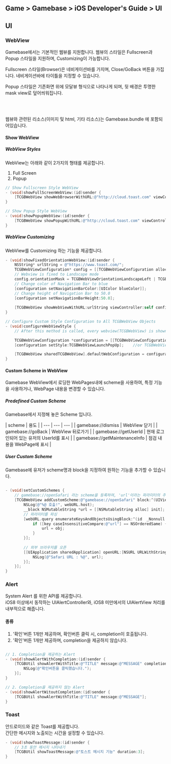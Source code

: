 ## Game > Gamebase > iOS Developer's Guide > UI

## UI

### WebView

Gamebase에서는 기본적인 웹뷰를 지원합니다. 웹뷰의 스타일은 Fullscreen과 Popup 스타일을 지원하며, Customizing이 가능합니다.<br/>

Fullscreen 스타일(Browser)은 네비게이션바를 가지며, Close/GoBack 버튼을 가집니다. 네비게이션바에 타이틀을 지정할 수 있습니다.<br/>

Popup 스타일은 기존화면 위에 모달뷰 형식으로 나타나게 되며, 뒷 배경은 투명한 mask view로 덮어씌워집니다.

<br/><br/>

웹뷰와 관련된 리소스(이미지 및 html, 기타 리소스)는 Gamebase.bundle 에 포함되어있습니다.

#### Show WebView
##### WebView Styles
WebView는 아래와 같이 2가지의 형태를 제공합니다.

1. Full Screen
2. Popup

```objectivec
// Show Fullscreen Style WebView
- (void)showFullScreenWebView:(id)sender {
    [TCGBWebView showWebBrowserWithURL:@"http://cloud.toast.com" viewController:self];
}

// Show Popup Style WebView
- (void)showPopupWebView:(id)sender {
    [TCGBWebView showPopupWithURL:@"http://cloud.toast.com" viewController:self];
}
```

##### WebView Customizing
WebView를 Customizing 하는 기능을 제공합니다.

```objectivec
- (void)showFixedOrientationWebView:(id)sender {
	NSString* urlString = @"https://www.toast.com/";
	TCGBWebViewConfiguration* config = [[TCGBWebViewConfiguration alloc] init];
    // Webview is fixed to Landscape mode
    config.orientationMask = TCGBWebViewOrientationLandscapeLeft | TCGBWebViewOrientationLandscapeRight;
    // Change color of Navigation Bar to blue
    [configuration setNavigationBarColor:[UIColor blueColor]];
    // Change height of Navigation Bar to 50.0
    [configuration setNavigationBarHeight:50.0];
    
    [TCGBWebView showWebViewWithURL:urlString viewController:self configuration:config];
}
```

```objectivec
// Configure Custom Style Configuration to All TCGBWebView Objects
- (void)configureWebViewStyle {
    // After this method is called, every webview(TCGBWebView) is shown with popup style.

    TCGBWebViewConfiguration *configuration = [[TCGBWebViewConfiguration alloc] init];
    [configuration setStyle:TCGBWebViewLaunchPopUp];    //or TCGBWebViewLaunchFullScreen

    [TCGBWebView sharedTCGBWebView].defaultWebConfiguration = configuration;
}
```

#### Custom Scheme in WebView

Gamebase WebView에서 로딩한 WebPages내에 scheme을 사용하여, 특정 기능을 사용하거나, WebPage 내용을 변경할 수 있습니다.

##### Predefined Custom Scheme

Gamebase에서 지정해 놓은 Scheme 입니다.

| scheme | 용도 |
| --- | --- | --- |
| gamebase://dismiss | WebView 닫기 |
| gamebase://goBack | WebView 뒤로가기 |
| gamebase://getUserId | 현재 로그인되어 있는 유저의 UserId를 표시 |
| gamebase://getMaintenanceInfo | 점검 내용을 WebPage에 표시 |


##### User Custom Scheme

Gamebase에 유저가 scheme명과 block을 지정하여 원하는 기능을 추가할 수 있습니다.


```objectivec

- (void)setCustomSchemes {
	// gamebase://openSafari 라는 scheme을 등록하여, 'url'이라는 파라미터의 주소를 Safari browser로 로딩하도록 하는 예제
    [TCGBWebView addCustomScheme:@"gamebase://openSafari" block:^(UIViewController<TCGBWebViewDelegate> *viewController, TCGBWebURL *webURL) {
        NSLog(@"%@ 호출!", webURL.host);
        __block NSMutableString *url = [[NSMutableString alloc] init];
        // 파라미터를 파싱
        [webURL.query enumerateKeysAndObjectsUsingBlock:^(id  _Nonnull key, id  _Nonnull obj, BOOL * _Nonnull stop) {
            if ([key caseInsensitiveCompare:@"url"] == NSOrderedSame) {
                url = obj;
            }
        }];
        
        // 외부 브라우저를 오픈
        [[UIApplication sharedApplication] openURL:[NSURL URLWithString:url] options:@{} completionHandler:^(BOOL success) {
            NSLog(@"Safari URL : %@", url);
        }];
    }];
}
```

### Alert

System Alert 를 위한 API를 제공합니다.<br/>
iOS8 이상에서 동작하는 UIAlertController와, iOS8 미만에서의 UIAlertView 처리를 내부적으로 해줍니다.<br/>

#### 종류
1. '확인'버튼 1개만 제공하며, 확인버튼 클릭 시, completion이 호출됩니다.
2. '확인'버튼 1개만 제공하며, completion을 제공하지 않습니다.

```objectivec

// 1. Completion을 제공하는 Alert
- (void)showAlertWithCompletion:(id)sender {
	[TCGBUtil showAlertWithTitle:@"TITLE" message:@"MESSAGE" completion:^{
    	NSLog(@"확인버튼을 클릭했습니다.");
    }];
}

// 2. Completion을 제공하지 않는 Alert
- (void)showAlertWitoutCompletion:(id)sender {
	[TCGBUtil showAlertWithTitle:@"TITLE" message:@"MESSAGE"];
}

```

### Toast

안드로이드와 같은 Toast를 제공합니다. <br/>
간단한 메시지와 노출되는 시간을 설정할 수 있습니다.

```objectivec
- (void)showToastMessage:(id)sender {
	// 3초 동안 메시지 나타내기
	[TCGBUtil showToastMessage:@"토스트 메시지 기능" duration:3];
}
```
